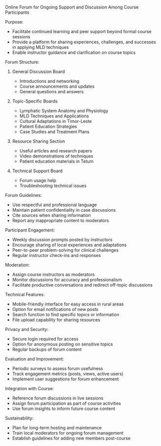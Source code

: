 Online Forum for Ongoing Support and Discussion Among Course Participants

Purpose:
- Facilitate continued learning and peer support beyond formal course sessions
- Provide a platform for sharing experiences, challenges, and successes in applying MLD techniques
- Enable instructor guidance and clarification on course topics

Forum Structure:
1. General Discussion Board
   - Introductions and networking
   - Course announcements and updates
   - General questions and answers

2. Topic-Specific Boards
   - Lymphatic System Anatomy and Physiology
   - MLD Techniques and Applications
   - Cultural Adaptations in Timor-Leste
   - Patient Education Strategies
   - Case Studies and Treatment Plans

3. Resource Sharing Section
   - Useful articles and research papers
   - Video demonstrations of techniques
   - Patient education materials in Tetum

4. Technical Support Board
   - Forum usage help
   - Troubleshooting technical issues

Forum Guidelines:
- Use respectful and professional language
- Maintain patient confidentiality in case discussions
- Cite sources when sharing information
- Report any inappropriate content to moderators

Participant Engagement:
- Weekly discussion prompts posted by instructors
- Encourage sharing of local experiences and adaptations
- Peer-to-peer problem-solving for clinical challenges
- Regular instructor check-ins and responses

Moderation:
- Assign course instructors as moderators
- Monitor discussions for accuracy and professionalism
- Facilitate productive conversations and redirect off-topic discussions

Technical Features:
- Mobile-friendly interface for easy access in rural areas
- Option for email notifications of new posts
- Search function to find specific topics or information
- File upload capability for sharing resources

Privacy and Security:
- Secure login required for access
- Option for anonymous posting on sensitive topics
- Regular backups of forum content

Evaluation and Improvement:
- Periodic surveys to assess forum usefulness
- Track engagement metrics (posts, views, active users)
- Implement user suggestions for forum enhancement

Integration with Course:
- Reference forum discussions in live sessions
- Assign forum participation as part of course activities
- Use forum insights to inform future course content

Sustainability:
- Plan for long-term hosting and maintenance
- Train local moderators for ongoing forum management
- Establish guidelines for adding new members post-course